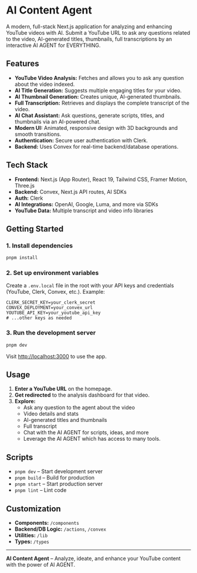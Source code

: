 # AI Content Agent

A modern, full-stack Next.js application for analyzing and enhancing YouTube videos with AI. Submit a YouTube URL to ask any questions related to the video, AI-generated titles, thumbnails, full transcriptions by an interactive AI AGENT for EVERYTHING.

## Features
- **YouTube Video Analysis:** Fetches and allows you to ask any question about the video indexed.
- **AI Title Generation:** Suggests multiple engaging titles for your video.
- **AI Thumbnail Generation:** Creates unique, AI-generated thumbnails.
- **Full Transcription:** Retrieves and displays the complete transcript of the video.
- **AI Chat Assistant:** Ask questions, generate scripts, titles, and thumbnails via an AI-powered chat.
- **Modern UI:** Animated, responsive design with 3D backgrounds and smooth transitions.
- **Authentication:** Secure user authentication with Clerk.
- **Backend:** Uses Convex for real-time backend/database operations.

## Tech Stack
- **Frontend:** Next.js (App Router), React 19, Tailwind CSS, Framer Motion, Three.js
- **Backend:** Convex, Next.js API routes, AI SDKs
- **Auth:** Clerk
- **AI Integrations:** OpenAI, Google, Luma, and more via SDKs
- **YouTube Data:** Multiple transcript and video info libraries

## Getting Started

### 1. Install dependencies
```bash
pnpm install
```

### 2. Set up environment variables
Create a `.env.local` file in the root with your API keys and credentials (YouTube, Clerk, Convex, etc.). Example:
```
CLERK_SECRET_KEY=your_clerk_secret
CONVEX_DEPLOYMENT=your_convex_url
YOUTUBE_API_KEY=your_youtube_api_key
# ...other keys as needed
```

### 3. Run the development server
```bash
pnpm dev
```
Visit [http://localhost:3000](http://localhost:3000) to use the app.

## Usage
1. **Enter a YouTube URL** on the homepage.
2. **Get redirected** to the analysis dashboard for that video.
3. **Explore:**
   - Ask any question to the agent about the video
   - Video details and stats
   - AI-generated titles and thumbnails
   - Full transcript
   - Chat with the AI AGENT for scripts, ideas, and more
   - Leverage the AI AGENT which has access to many tools.

## Scripts
- `pnpm dev` – Start development server
- `pnpm build` – Build for production
- `pnpm start` – Start production server
- `pnpm lint` – Lint code

## Customization
- **Components:** `/components`
- **Backend/DB Logic:** `/actions`, `/convex`
- **Utilities:** `/lib`
- **Types:** `/types`

---

**AI Content Agent** – Analyze, ideate, and enhance your YouTube content with the power of AI AGENT.
